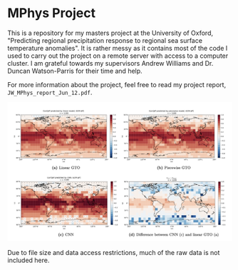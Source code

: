 # MPhys Project

This is a repository for my masters project at the University of Oxford, "Predicting regional precipitation response to regional sea surface temperature anomalies". It is rather messy as it contains most of the code I used to carry out the project on a remote server with access to a computer cluster. I am grateful towards my supervisors Andrew Williams and Dr. Duncan Watson-Parris for their time and help. 

For more information about the project, feel free to read my project report, ```JW_MPhys_report_Jun_12.pdf```.

![mphys](readme_picture.png "project_picture")

Due to file size and data access restrictions, much of the raw data is not included here.
